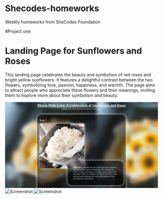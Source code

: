 # Shecodes-homeworks
Weekly homeworks from SheCodes Foundation

#Project one

# Landing Page for Sunflowers and Roses

This landing page celebrates the beauty and symbolism of red roses and bright yellow sunflowers. It features a delightful contrast between the two flowers, symbolizing love, passion, happiness, and warmth. The page aims to attract people who appreciate these flowers and their meanings, inviting them to explore more about their symbolism and beauty.

![Screenshot](https://github.com/NonhlacksM/Shecodes-homeworks/blob/main/images/Screenshot%202024-04-17%2016.04.07.png)
![Screenshot]((https://github.com/NonhlacksM/Shecodes-homeworks/blob/main/images/Screenshot%202024-04-17%2016.04.15.png))
![Screenshot]((https://github.com/NonhlacksM/Shecodes-homeworks/blob/main/images/Screenshot%202024-04-17%2016.04.33.png))


